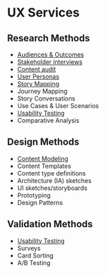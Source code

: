 # UX Services

## Research Methods

- [Audiences & Outcomes](research/audiences-and-outcomes-guide.md)
- [Stakeholder interviews](research/stakeholder-interviews-guide.md)
- [Content audit](research/content-audit-guide.md)
- [User Personas](research/user-personas-guide.md)
- [Story Mapping](research/story-mapping-guide.md)
- Journey Mapping
- Story Conversations
- Use Cases & User Scenarios
- [Usability Testing](research/usability-testing-guide.md)
- Comparative Analysis

## Design Methods

- [Content Modeling](design/content-modeling-guide.md)
- Content Templates
- Content type definitions
- Architecture (IA) sketches
- UI sketches/storyboards
- Prototyping
- Design Patterns

## Validation Methods

- [Usability Testing](research/usability-testing-guide.md)
- Surveys
- Card Sorting
- A/B Testing
